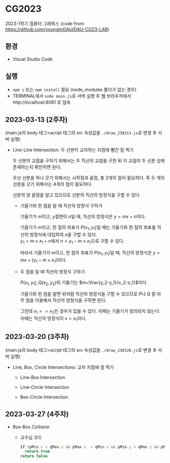 # CG2023
2023-1학기 컴퓨터 그래픽스 (code from: https://github.com/youngjinDAU/DAU-CG23-LAB)

## 환경
* Visual Studio Code

## 실행
* `npm i` 또는 `npm install` 필요 (node_modules 폴더가 없는 경우)
* TERMINAL에서 `node main.js`로 서버 실행 후 웹 브라우저에서 http://localhost:8081 로 접속

## 2023-03-13 (2주차)
(main.js의 body 태그>script 태그의 src 속성값을 `./draw_230313.js`로 변경 후 서버 실행)

* Line-Line Intersection: 두 선분이 교차하는 지점에 빨간 점 찍기

  두 선분의 교점을 구하기 위해서는 두 직선의 교점을 구한 뒤 이 교점이 두 선분 상에 존재하는지 확인하면 된다.

  우선 선분을 하나 긋기 위해서는 시작점과 끝점, 총 2개의 점이 필요하다. 즉 두 개의 선분을 긋기 위해서는 4개의 점이 필요하다.
  
  선분의 양 끝점을 알고 있으므로 선분의 직선의 방정식을 구할 수 있다.
  
  * 기울기와 한 점을 알 때 직선의 방정식 구하기
  
    기울기가 $m$이고, y절편이 $n$일 때, 직선의 방정식은 $y=mx+n$이다.
  
    기울기가 $m$이고, 한 점의 좌표가 $P(x_1, y_1)$일 때는 기울기와 한 점의 좌표를 직선의 방정식에 대입하여 $n$을 구할 수 있다.  
    $y_1=m \times x_1+n$에서 $n=y_1-m \times x_1$으로 구할 수 있다.
    
    따라서 기울기가 $m$이고, 한 점의 좌표가 $P(x_1, y_1)$일 때, 직선의 방정식은 $y=mx+(y_1-m \times x_1)$이다.
  
  * 두 점을 알 때 직선의 방정식 구하기
  
    $P(x_1, y_1), Q(x_2, y_2)$의 기울기는 $m=\frac{y_2-y_1}{x_2-x_1}$이다.
    
    기울기와 한 점을 알면 위처럼 직선의 방정식을 구할 수 있으므로 $P$나 $Q$ 중 아무 점을 이용해서 직선의 방정식을 구하면 된다.
    
    그런데 $x_1 == x_2$인 경우가 있을 수 있다. 이때는 기울기가 정의되지 않는다. 이때는 직선의 방정식이 $x=x_1$이다.

## 2023-03-20 (3주차)
(main.js의 body 태그>script 태그의 src 속성값을 `./draw_230320.js`로 변경 후 서버 실행)

* Line, Box, Circle Intersections: 교차 지점에 점 찍기
  * Line-Box Intersection
  
  * Line-Circle Intersection
  
  * Box-Circle Intersection

## 2023-03-27 (4주차)

* Box-Box Collision

  + 교수님 코드
  
     ```javascript
     if (pMin.x < qMax.x && pMax.x  > qMin.x && pMin.y < qMax.y && pMax.y > qMin.y)
       return true
     return false
     ```
